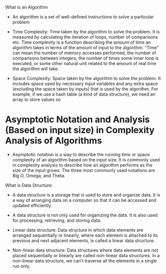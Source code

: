 

What is an Algorithm 

* An algorithm is a set of well-defined instructions to solve a particular problem

* Time Complexity: Time taken by the algorithm to solve the problem. It is measured by calculating the iteration of loops, number of comparisons etc.
Time complexity is a function describing the amount of time an algorithm takes in terms of the amount of input to the algorithm.
“Time” can mean the number of memory accesses performed, the number of comparisons between integers, the number of times some inner loop is executed, or some other natural unit related to the amount of real time the algorithm will take.


* Space Complexity: Space taken by the algorithm to solve the problem. It includes space used by necessary input variables and any extra space (excluding the space taken by inputs) that is used by the algorithm. For example, if we use a hash table (a kind of data structure), we need an array to store values so 



# Asymptotic Notation and Analysis (Based on input size) in Complexity Analysis of Algorithms

* Asymptotic notation is a way to describe the running time or space complexity of an algorithm based on the input size. It is commonly used in complexity analysis to describe how an algorithm performs as the size of the input grows. The three most commonly used notations are Big O, Omega, and Theta.






What is Data Structure:

* A data structure is a storage that is used to store and organize data. It is a way of arranging data on a computer so that it can be accessed and updated efficiently.
* A data structure is not only used for organizing the data. It is also used for processing, retrieving, and storing data.

* Linear data structure: Data structure in which data elements are arranged sequentially or linearly, where each element is attached to its previous and next adjacent elements, is called a linear data structure. 

* Non-linear data structure: Data structures where data elements are not placed sequentially or linearly are called non-linear data structures. In a non-linear data structure, we can’t traverse all the elements in a single run only. 







